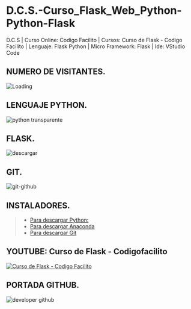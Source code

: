 # D.C.S.-Curso_Flask_Web_Python-Python-Flask
D.C.S | Curso Online: Codigo Facilito | Cursos: Curso de Flask - Codigo Facilito | Lenguaje: Flask Python | Micro Framework: Flask | Ide: VStudio Code

## NUMERO DE VISITANTES.
<img align="left" src = "https://profile-counter.glitch.me/D.C.S.-Curso_Flask_Web_Python-Python-Flask/count.svg" alt ="Loading"> <br>

## LENGUAJE PYTHON.
![python transparente](https://user-images.githubusercontent.com/36086876/118345544-3bef4d00-b503-11eb-9072-8f429dbca6b3.png)

## FLASK.
![descargar](https://user-images.githubusercontent.com/36086876/147249480-c5a495ad-452c-46e9-b09f-2fe1229c6f16.png)

## GIT.
![git-github](https://user-images.githubusercontent.com/36086876/147296810-eb9c8bad-ea53-4182-8821-c36d4405778f.png)

## INSTALADORES.
> * [Para descargar Python:](https://www.python.org/) <br>
> * [Para descargar Anaconda](https://www.anaconda.com/products/individual) <br>
> * [Para descargar Git](https://git-scm.com/) <br>

## YOUTUBE: Curso de Flask - Codigofacilito
[![Curso de Flask - Codigo Facilito](https://user-images.githubusercontent.com/36086876/149682172-1951c8ea-28c6-406f-8b34-44fcf27e3469.png)](https://youtube.com/playlist?list=PLagErt3C7iltAydvN6SgCVKsOH4xQQKsk)

## PORTADA GITHUB.
![developer github](https://user-images.githubusercontent.com/36086876/149681760-947f442b-a455-4f4a-80ab-1ce8341c83c6.png)

